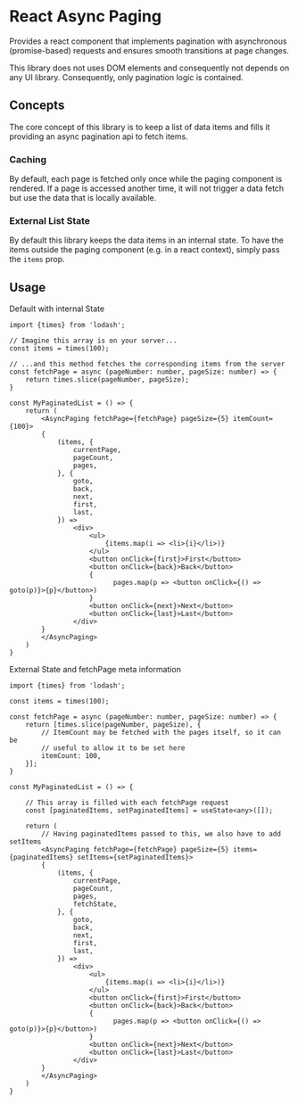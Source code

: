 # React Async Paging
Provides a react component that implements pagination with asynchronous (promise-based) requests and ensures smooth transitions at page changes.

This library does not uses DOM elements and consequently not depends on any UI library. Consequently, only pagination logic is contained.

## Concepts
The core concept of this library is to keep a list of data items and fills it providing an async pagination api to fetch items. 

### Caching
By default, each page is fetched only once while the paging component is rendered. If a page is accessed another time, it will not trigger a data fetch but use the data that is locally available.

### External List State
By default this library keeps the data items in an internal state. To have the items outside the paging component (e.g. in a react context), simply pass the `items` prop.

## Usage

Default with internal State
```tsx=
import {times} from 'lodash';

// Imagine this array is on your server...
const items = times(100);

// ...and this method fetches the corresponding items from the server
const fetchPage = async (pageNumber: number, pageSize: number) => {
    return times.slice(pageNumber, pageSize);
}

const MyPaginatedList = () => {
    return (
        <AsyncPaging fetchPage={fetchPage} pageSize={5} itemCount={100}>
        {
            (items, {
                currentPage,
                pageCount,
                pages,
            }, {
                goto,
                back,
                next,
                first,
                last,
            }) =>
                <div>
                    <ul>
                        {items.map(i => <li>{i}</li>)}
                    </ul>
                    <button onClick={first}>First</button>
                    <button onClick={back}>Back</button>
                    {
                          pages.map(p => <button onClick={() => goto(p)}>{p}</button>)  
                    }
                    <button onClick={next}>Next</button>
                    <button onClick={last}>Last</button>
                </div>
        }
        </AsyncPaging>
    )
}

```


External State and fetchPage meta information
```tsx=
import {times} from 'lodash';

const items = times(100);

const fetchPage = async (pageNumber: number, pageSize: number) => {
    return [times.slice(pageNumber, pageSize), {
        // ItemCount may be fetched with the pages itself, so it can be 
        // useful to allow it to be set here
        itemCount: 100,
    }];
}

const MyPaginatedList = () => {

    // This array is filled with each fetchPage request
    const [paginatedItems, setPaginatedItems] = useState<any>([]);

    return (
        // Having paginatedItems passed to this, we also have to add setItems
        <AsyncPaging fetchPage={fetchPage} pageSize={5} items={paginatedItems} setItems={setPaginatedItems}>
        {
            (items, {
                currentPage,
                pageCount,
                pages,
                fetchState,
            }, {
                goto,
                back,
                next,
                first,
                last,
            }) =>
                <div>
                    <ul>
                        {items.map(i => <li>{i}</li>)}
                    </ul>
                    <button onClick={first}>First</button>
                    <button onClick={back}>Back</button>
                    {
                          pages.map(p => <button onClick={() => goto(p)}>{p}</button>)  
                    }
                    <button onClick={next}>Next</button>
                    <button onClick={last}>Last</button>
                </div>
        }
        </AsyncPaging>
    )
}

```